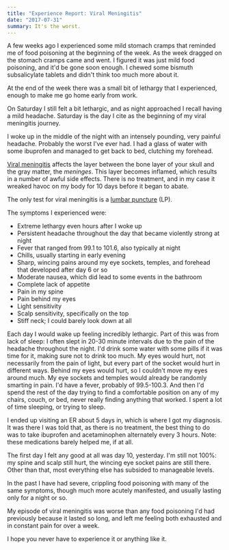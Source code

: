 ```yaml
---
title: "Experience Report: Viral Meningitis"
date: "2017-07-31"
summary: It's the worst.
---
```


A few weeks ago I experienced some mild stomach cramps that reminded me of food poisoning at the beginning of the week. As the week dragged on the stomach cramps came and went. I figured it was just mild food poisoning, and it'd be gone soon enough. I chewed some bismuth subsalicylate tablets and didn't think too much more about it.

At the end of the week there was a small bit of lethargy that I experienced, enough to make me go home early from work.

On Saturday I still felt a bit lethargic, and as night approached I recall having a mild headache. Saturday is the day I cite as the beginning of my viral meningitis journey.

I woke up in the middle of the night with an intensely pounding, very painful headache. Probably the worst I've ever had. I had a glass of water with some ibuprofen and managed to get back to bed, clutching my forehead.

[Viral meningitis](https://en.wikipedia.org/wiki/Viral_meningitis) affects the layer between the bone layer of your skull and the gray matter, the _meninges_. This layer becomes inflamed, which results in a number of awful side effects. There is no treatment, and in my case it wreaked havoc on my body for 10 days before it began to abate.

The only test for viral meningitis is a [lumbar puncture](https://en.wikipedia.org/wiki/Lumbar_puncture) (LP).

The symptoms I experienced were:

* Extreme lethargy even hours after I woke up
* Persistent headache throughout the day that became violently strong at night
* Fever that ranged from 99.1 to 101.6, also typically at night
* Chills, usually starting in early evening
* Sharp, wincing pains around my eye sockets, temples, and forehead that developed after day 6 or so
* Moderate nausea, which did lead to some events in the bathroom
* Complete lack of appetite
* Pain in my spine
* Pain behind my eyes
* Light sensitivity
* Scalp sensitivity, specifically on the top
* Stiff neck; I could barely look down at all

Each day I would wake up feeling incredibly lethargic. Part of this was from lack of sleep: I often slept in 20-30 minute intervals due to the pain of the headache throughout the night. I'd drink some water with some pills if it was time for it, making sure not to drink too much. My eyes would hurt, not necessarily from the pain of light, but every part of the socket would hurt in different ways. Behind my eyes would hurt, so I couldn't move my eyes around much. My eye sockets and temples would already be randomly smarting in pain. I'd have a fever, probably of 99.5-100.3. And then I'd spend the rest of the day trying to find a comfortable position on any of my chairs, couch, or bed, never really finding anything that worked. I spent a lot of time sleeping, or trying to sleep.

I ended up visiting an ER about 5 days in, which is where I got my diagnosis. It was there I was told that, as there is no treatment, the best thing to do was to take ibuprofen and acetaminophen alternately every 3 hours. Note: these medications barely helped me, if at all.

The first day I felt any good at all was day 10, yesterday. I'm still not 100%: my spine and scalp still hurt, the wincing eye socket pains are still there. Other than that, most everything else has subsided to manageable levels.

In the past I have had severe, crippling food poisoning with many of the same symptoms, though much more acutely manifested, and usually lasting only for a night or so.

My episode of viral meningitis was worse than any food poisoning I'd had previously because it lasted so long, and left me feeling both exhausted and in constant pain for over a week.

I hope you never have to experience it or anything like it.
